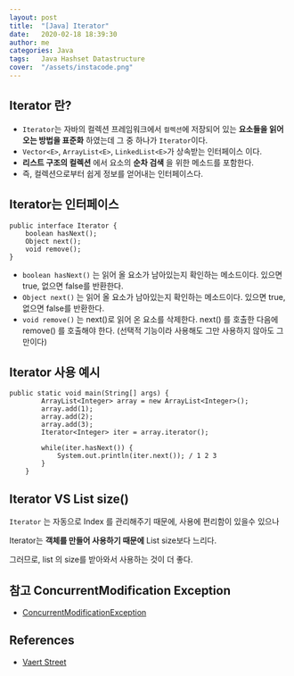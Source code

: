 ```yaml
---
layout: post
title:  "[Java] Iterator"
date:   2020-02-18 18:39:30
author: me
categories: Java
tags:	Java Hashset Datastructure
cover:  "/assets/instacode.png"
---
```




## Iterator 란?
* `Iterator`는 자바의 컬렉션 프레임워크에서 `컬렉션`에 저장되어 있는 __요소들을 읽어오는 방법을 표준화__ 하였는데 그 중 하나가 `Iterator`이다.
* `Vector<E>`, `ArrayList<E>`, `LinkedList<E>`가 상속받는 인터페이스 이다.
* __리스트 구조의 컬렉션__ 에서 요소의 __순차 검색__ 을 위한 메소드를 포함한다.
* 즉, 컬렉션으로부터 쉽게 정보를 얻어내는 인터페이스다.

## Iterator는 인터페이스
```
public interface Iterator {
    boolean hasNext();
    Object next();
    void remove();
}
```
* `boolean hasNext()` 는 읽어 올 요소가 남아있는지 확인하는 메소드이다. 있으면 true, 없으면 false를 반환한다.
* `Object next()` 는 읽어 올 요소가 남아있는지 확인하는 메소드이다. 있으면 true, 없으면 false를 반환한다.
* `void remove()` 는 next()로 읽어 온 요소를 삭제한다. next() 를 호출한 다음에 remove() 를 호출해야 한다. (선택적 기능이라 사용해도 그만 사용하지 않아도 그만이다)


## Iterator 사용 예시
```
public static void main(String[] args) {
		ArrayList<Integer> array = new ArrayList<Integer>();
		array.add(1);
		array.add(2);
		array.add(3);
		Iterator<Integer> iter = array.iterator();

		while(iter.hasNext()) {
			System.out.println(iter.next()); / 1 2 3
		}
	}
```



## Iterator VS List size()
`Iterator` 는 자동으로 Index 를 관리해주기 때문에, 사용에 편리함이 있을수 있으나

Iterator는 __객체를 만들어 사용하기 때문에__ List size보다 느리다.

그러므로, list 의 size를 받아와서 사용하는 것이 더 좋다.

## 참고 ConcurrentModification Exception
* [ConcurrentModificationException](https://m.blog.naver.com/tmondev/220393974518)

## References
* [Vaert Street](https://vaert.tistory.com/108)